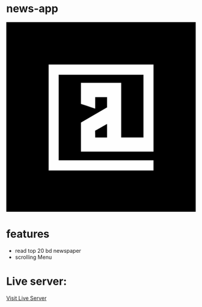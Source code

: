 # news-app

<img src="./images/anusandhani.svg" alt="anusandhani"/>


# features 

- read top 20 bd newspaper
- scrolling Menu


# Live server:
[Visit Live Server](https://anusandhani.xyz/)

